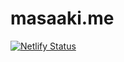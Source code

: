 # masaaki.me

[![Netlify Status](https://api.netlify.com/api/v1/badges/26c6273c-cf06-4c21-a022-c2908db89212/deploy-status)](https://app.netlify.com/sites/masaakie-me/deploys)
